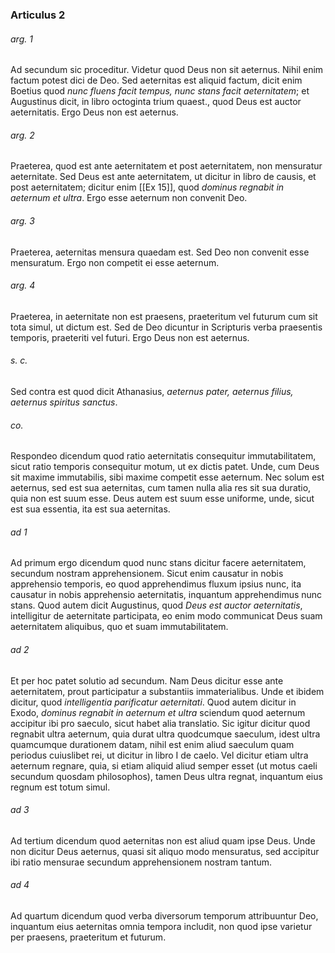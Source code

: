 ### Articulus 2

###### arg. 1
Ad secundum sic proceditur. Videtur quod Deus non sit aeternus. Nihil enim factum potest dici de Deo. Sed aeternitas est aliquid factum, dicit enim Boetius quod *nunc fluens facit tempus, nunc stans facit aeternitatem*; et Augustinus dicit, in libro octoginta trium quaest., quod Deus est auctor aeternitatis. Ergo Deus non est aeternus.

###### arg. 2
Praeterea, quod est ante aeternitatem et post aeternitatem, non mensuratur aeternitate. Sed Deus est ante aeternitatem, ut dicitur in libro de causis, et post aeternitatem; dicitur enim [[Ex 15]], quod *dominus regnabit in aeternum et ultra*. Ergo esse aeternum non convenit Deo.

###### arg. 3
Praeterea, aeternitas mensura quaedam est. Sed Deo non convenit esse mensuratum. Ergo non competit ei esse aeternum.

###### arg. 4
Praeterea, in aeternitate non est praesens, praeteritum vel futurum cum sit tota simul, ut dictum est. Sed de Deo dicuntur in Scripturis verba praesentis temporis, praeteriti vel futuri. Ergo Deus non est aeternus.

###### s. c.
Sed contra est quod dicit Athanasius, *aeternus pater, aeternus filius, aeternus spiritus sanctus*.

###### co.
Respondeo dicendum quod ratio aeternitatis consequitur immutabilitatem, sicut ratio temporis consequitur motum, ut ex dictis patet. Unde, cum Deus sit maxime immutabilis, sibi maxime competit esse aeternum. Nec solum est aeternus, sed est sua aeternitas, cum tamen nulla alia res sit sua duratio, quia non est suum esse. Deus autem est suum esse uniforme, unde, sicut est sua essentia, ita est sua aeternitas.

###### ad 1
Ad primum ergo dicendum quod nunc stans dicitur facere aeternitatem, secundum nostram apprehensionem. Sicut enim causatur in nobis apprehensio temporis, eo quod apprehendimus fluxum ipsius nunc, ita causatur in nobis apprehensio aeternitatis, inquantum apprehendimus nunc stans. Quod autem dicit Augustinus, quod *Deus est auctor aeternitatis*, intelligitur de aeternitate participata, eo enim modo communicat Deus suam aeternitatem aliquibus, quo et suam immutabilitatem.

###### ad 2
Et per hoc patet solutio ad secundum. Nam Deus dicitur esse ante aeternitatem, prout participatur a substantiis immaterialibus. Unde et ibidem dicitur, quod *intelligentia parificatur aeternitati*. Quod autem dicitur in Exodo, *dominus regnabit in aeternum et ultra* sciendum quod aeternum accipitur ibi pro saeculo, sicut habet alia translatio. Sic igitur dicitur quod regnabit ultra aeternum, quia durat ultra quodcumque saeculum, idest ultra quamcumque durationem datam, nihil est enim aliud saeculum quam periodus cuiuslibet rei, ut dicitur in libro I de caelo. Vel dicitur etiam ultra aeternum regnare, quia, si etiam aliquid aliud semper esset (ut motus caeli secundum quosdam philosophos), tamen Deus ultra regnat, inquantum eius regnum est totum simul.

###### ad 3
Ad tertium dicendum quod aeternitas non est aliud quam ipse Deus. Unde non dicitur Deus aeternus, quasi sit aliquo modo mensuratus, sed accipitur ibi ratio mensurae secundum apprehensionem nostram tantum.

###### ad 4
Ad quartum dicendum quod verba diversorum temporum attribuuntur Deo, inquantum eius aeternitas omnia tempora includit, non quod ipse varietur per praesens, praeteritum et futurum.

